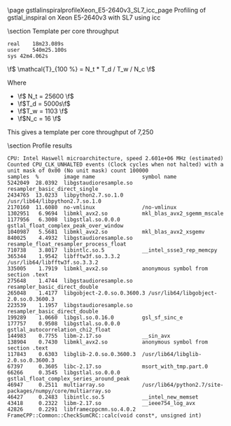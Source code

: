 \page gstlalinspiralprofileXeon_E5-2640v3_SL7_icc_page Profiling of gstlal_inspiral on Xeon E5-2640v3 with SL7 using icc

\section Template per core throughput

	real	18m23.089s
	user	540m25.100s
	sys	42m4.062s


\f$ \mathcal{T}_{100 \%} = N_t * T_d / T_w / N_c \f$

Where

 - \f$ N_t = 25600 \f$
 - \f$T_d = 5000s\f$
 - \f$T_w = 1103 \f$
 - \f$N_c = 16 \f$


This gives a template per core throughput of 7,250

\section Profile results

	CPU: Intel Haswell microarchitecture, speed 2.601e+06 MHz (estimated)
	Counted CPU_CLK_UNHALTED events (Clock cycles when not halted) with a unit mask of 0x00 (No unit mask) count 100000
	samples  %        image name               symbol name
	5242049  28.0392  libgstaudioresample.so   resampler_basic_direct_single
	2434765  13.0233  libpython2.7.so.1.0      /usr/lib64/libpython2.7.so.1.0
	2170160  11.6080  no-vmlinux               /no-vmlinux
	1302951   6.9694  libmkl_avx2.so           mkl_blas_avx2_sgemm_mscale
	1177956   6.3008  libgstlal.so.0.0.0       gstlal_float_complex_peak_over_window
	1040987   5.5681  libmkl_avx2.so           mkl_blas_avx2_xsgemv
	840025    4.4932  libgstaudioresample.so   resample_float_resampler_process_float
	710738    3.8017  libintlc.so.5            __intel_ssse3_rep_memcpy
	365344    1.9542  libfftw3f.so.3.3.2       /usr/lib64/libfftw3f.so.3.3.2
	335005    1.7919  libmkl_avx2.so           anonymous symbol from section .text
	275648    1.4744  libgstaudioresample.so   resampler_basic_direct_double
	265048    1.4177  libgobject-2.0.so.0.3600.3 /usr/lib64/libgobject-2.0.so.0.3600.3
	223539    1.1957  libgstaudioresample.so   resampler_basic_direct_double
	199289    1.0660  libgsl.so.0.16.0         gsl_sf_sinc_e
	177757    0.9508  libgstlal.so.0.0.0       gstlal_autocorrelation_chi2_float
	144983    0.7755  libm-2.17.so             __sin_avx
	138904    0.7430  libmkl_avx2.so           anonymous symbol from section .text
	117843    0.6303  libglib-2.0.so.0.3600.3  /usr/lib64/libglib-2.0.so.0.3600.3
	67397     0.3605  libc-2.17.so             msort_with_tmp.part.0
	66266     0.3545  libgstlal.so.0.0.0       gstlal_float_complex_series_around_peak
	46947     0.2511  multiarray.so            /usr/lib64/python2.7/site-packages/numpy/core/multiarray.so
	46427     0.2483  libintlc.so.5            __intel_new_memset
	43418     0.2322  libm-2.17.so             __ieee754_log_avx
	42826     0.2291  libframecppcmn.so.4.0.2  FrameCPP::Common::CheckSumCRC::calc(void const*, unsigned int)
